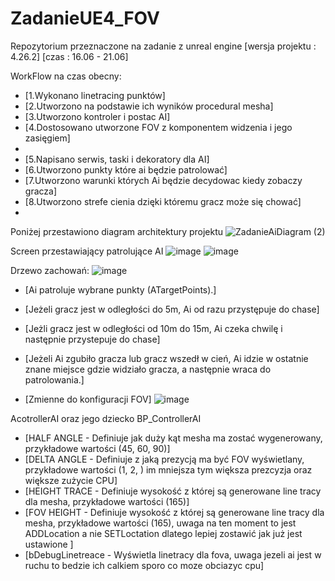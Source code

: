 # ZadanieUE4_FOV
Repozytorium przeznaczone na zadanie z unreal engine
[wersja projektu : 4.26.2]
[czas : 16.06 - 21.06]


WorkFlow na czas obecny:

* [1.Wykonano linetracing punktów]
* [2.Utworzono na  podstawie ich wyników procedural mesha]
* [3.Utworzono kontroler i postac AI]
* [4.Dostosowano utworzone FOV z komponentem widzenia i jego zasięgiem]
* 
* [5.Napisano serwis, taski i dekoratory dla AI]
* [6.Utworzono punkty które ai będzie patrolować]
* [7.Utworzono warunki których Ai będzie decydowac kiedy zobaczy gracza]
* [8.Utworzono strefe cienia dzięki któremu gracz może się chować]
* 



Poniżej przestawiono diagram architektury projektu
![ZadanieAiDiagram (2)](https://user-images.githubusercontent.com/53401206/122745061-e720be00-d288-11eb-940c-864ce8b38cef.png)


Screen przestawiający patrolujące AI
![image](https://user-images.githubusercontent.com/53401206/122743664-7927c700-d287-11eb-8bcc-1fc52e3340ca.png)
![image](https://user-images.githubusercontent.com/53401206/122744690-885b4480-d288-11eb-8f8c-0d9de3770063.png)

Drzewo zachowań:
![image](https://user-images.githubusercontent.com/53401206/122745465-53032680-d289-11eb-896c-9673d7d64261.png)

* [Ai patroluje wybrane punkty (ATargetPoints).]
* [Jeżeli gracz jest w odległości do 5m, Ai od razu przystępuje do chase]
* [Jeżli gracz jest w odległości od 10m do 15m, Ai czeka chwilę i następnie przystepuje do chase]
* [Jeżeli Ai zgubiło gracza lub gracz wszedł w cień, Ai idzie w ostatnie znane miejsce gdzie widziało gracza, a następnie wraca do patrolowania.]

* [Zmienne do konfiguracji FOV]
![image](https://user-images.githubusercontent.com/53401206/122746491-5945d280-d28a-11eb-96c8-d84f71236523.png)

AcotrollerAI oraz jego dziecko BP_ControllerAI
* [HALF ANGLE - Definiuje jak duży kąt mesha ma zostać wygenerowany, przykładowe wartości (45, 60, 90)]
* [DELTA ANGLE - Definiuje z jaką prezycją ma być FOV wyświetlany, przykładowe wartości (1, 2, ) im mniejsza tym większa prezcyzja oraz większe zużycie CPU]
* [HEIGHT TRACE - Definiuje wysokość z której są generowane line tracy dla mesha, przykładowe wartości (165)]
* [FOV HEIGHT - Definiuje wysokość z której są generowane line tracy dla mesha, przykładowe wartości (165), uwaga na ten moment to jest ADDLocation a nie SETLoctation dlatego lepiej zostawić jak już jest ustawione ]
* [bDebugLinetreace - Wyświetla linetracy dla fova, uwaga jezeli ai jest w ruchu to bedzie ich calkiem sporo co moze obciazyc cpu]


